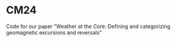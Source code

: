 # CM24
Code for our paper "Weather at the Core: Defining and categorizing geomagnetic excursions and reversals"
